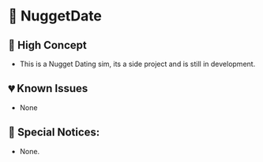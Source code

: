 # 🍗 NuggetDate

## 🔮 High Concept

* This is a Nugget Dating sim, its a side project and is still in development.

## 💔 Known Issues

* None

## 🧐 Special Notices:

* None.
